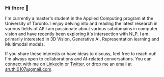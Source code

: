 ### Hi there 👋

I'm currently a master's student in the Applied Computing program at the University of Toronto. I enjoy delving into and reading the latest research in various fields of AI!
I am passionate about various subdomains in computer vision and have recently been exploring it's intersection with NLP. I am primarily interested in 3D Vision, Generative AI, Representation learning and Multimodal models.

If you share these interests or have ideas to discuss, feel free to reach out! I'm always open to collaborations and AI-related conversations. You can connect with me on [LinkedIn](https://www.linkedin.com/in/sruthi-srinivasan/) or [Twitter](https://twitter.com/sruthi0107), or drop me an email at sruthi0107@gmail.com.

<!--
**sruthi0107/sruthi0107** is a ✨ _special_ ✨ repository because its `README.md` (this file) appears on your GitHub profile.

Here are some ideas to get you started:

- 🔭 I’m currently working on ...
- 🌱 I’m currently learning ...
- 👯 I’m looking to collaborate on ...
- 🤔 I’m looking for help with ...
- 💬 Ask me about ...
- 📫 How to reach me: ...
- 😄 Pronouns: ...
- ⚡ Fun fact: ...
-->
